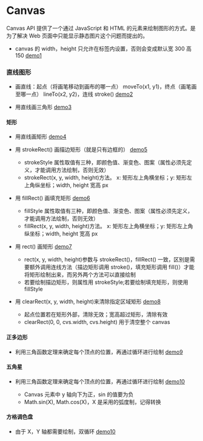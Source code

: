 # Canvas

Canvas API 提供了一个通过 JavaScript 和 HTML 的<canvas>元素来绘制图形的方式。是为了解决 Web 页面中只能显示静态图片这个问题而提出的。

-   canvas 的 width，height 只允许在标签内设置，否则会变成默认宽 300 高 150 [demo1](https://github.com/YaliixxG/Canvas/blob/main/demo1.html)

### 直线图形

-   画直线：起点（将画笔移动到画布的哪一点） moveTo(x1, y1)，终点（画笔画至哪一点） lineTo(x2, y2)，连线 stroke() [demo2](https://github.com/YaliixxG/Canvas/blob/main/demo2.html)

-   用直线画三角形 [demo3](https://github.com/YaliixxG/Canvas/blob/main/demo3.html)

#### 矩形

-   用直线画矩形 [demo4](https://github.com/YaliixxG/Canvas/blob/main/demo4.html)

-   用 strokeRect() 画描边矩形（就是只有边框的） [demo5](https://github.com/YaliixxG/Canvas/blob/main/demo5.html)

    -   strokeStyle 属性取值有三种，即颜色值、渐变色、图案（属性必须先定义，才能调用方法绘制，否则无效）
    -   strokeRect(x, y, width, height)方法。 x: 矩形左上角横坐标；y: 矩形左上角纵坐标；width, height 宽高 px

-   用 fillRect() 画填充矩形 [demo6](https://github.com/YaliixxG/Canvas/blob/main/demo6.html)

    -   fillStyle 属性取值有三种，即颜色值、渐变色、图案（属性必须先定义，才能调用方法绘制，否则无效）
    -   fillRect(x, y, width, height)方法。 x: 矩形左上角横坐标；y: 矩形左上角纵坐标；width, height 宽高 px

-   用 rect() 画矩形 [demo7](https://github.com/YaliixxG/Canvas/blob/main/demo7.html)

    -   rect(x, y, width, height)参数与 strokeRect()，fillRect() 一致，区别是需要额外调用连线方法（描边矩形调用 stroke()，填充矩形调用 fill()）才能将矩形绘制出来，而另外两个方法可以直接绘制
    -   若要绘制描边矩形，则属性用 strokeStyle;若要绘制填充矩形，则使用 fillStyle

-   用 clearRect(x, y, width, height)来清除指定区域矩形 [demo8](https://github.com/YaliixxG/Canvas/blob/main/demo8.html)

    -   起点位置若在矩形外部，清除无效；宽高超过矩形，清除有效
    -   clearRect(0, 0, cvs.width, cvs.height) 用于清空整个 canvas

#### 正多边形

-   利用三角函数定理来确定每个顶点的位置，再通过循环进行绘制 [demo9](https://github.com/YaliixxG/Canvas/blob/main/demo9.html)

#### 五角星

-   利用三角函数定理来确定每个顶点的位置，再通过循环进行绘制 [demo10](https://github.com/YaliixxG/Canvas/blob/main/demo10.html)

    -   Canvas 元素中 y 轴向下为正，sin 的值要为负
    -   Math.sin(X), Math.cos(X)，X 是采用的弧度制，记得转换

#### 方格调色盘

-   由于 X，Y 轴都需要绘制，双循环 [demo10](https://github.com/YaliixxG/Canvas/blob/main/demo11.html)
